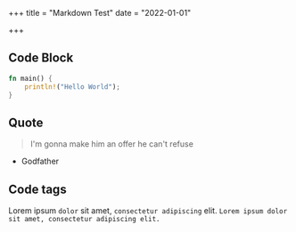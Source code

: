 +++
title = "Markdown Test"
date = "2022-01-01"


+++

## Code Block

```rust
fn main() {
    println!("Hello World");
}
```

## Quote

> I'm gonna make him an offer he can't refuse
- Godfather


## Code tags

Lorem ipsum `dolor` sit amet, `consectetur adipiscing` elit. 
`Lorem ipsum dolor sit amet, consectetur adipiscing elit.`